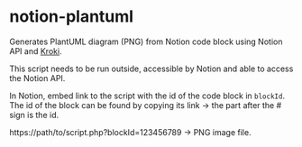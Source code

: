 # notion-plantuml
Generates PlantUML diagram (PNG) from Notion code block using Notion API and [Kroki](https://kroki.io).

This script needs to be run outside, accessible by Notion and able to access the Notion API. 

In Notion, embed link to the script with the id of the code block in `blockId`. The id of the block can be found by copying its link -> the part after the # sign is the id.

https://path/to/script.php?blockId=123456789 -> PNG image file.

